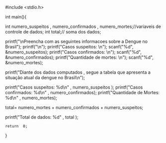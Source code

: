 #include <stdio.h>


int main(){
	
int numero_suspeitos  , numero_confirmados , numero_mortes;//variaveis de controle de dados;
int total;// soma dos dados;


printf("\nPreencha com as seguintes informacoes sobre a Dengue no Brasil");
printf("\n");
printf("Casos suspeitos: \n");
scanf("%d", &numero_suspeitos);
printf("Casos confirmados: \n");
scanf("%d", &numero_confirmados);
printf("Quantidade de mortes: \n");
scanf("%d", &numero_mortes);

printf("Diante dos dados computados , segue a tabela que apresenta a situação atual da dengue no Brasil\n");

printf("Casos suspeitos: %d\n" , numero_suspeitos );
printf("Casos confirmados: %d\n" , numero_confirmados);
printf("Quantidade de Mortes: %d\n" , numero_mortes);

total= numero_mortes + numero_confirmados + numero_suspeitos;

printf("Total de dados: %d" , total );

	return  0;
}

